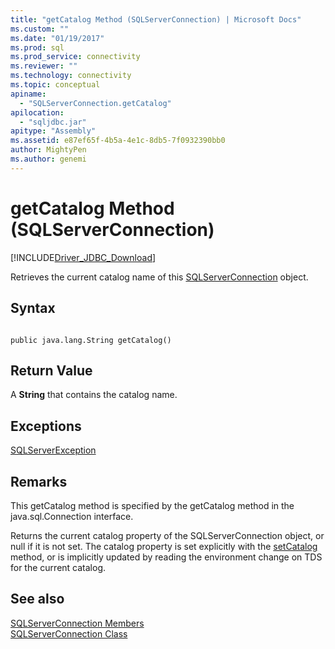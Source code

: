 ```yaml
---
title: "getCatalog Method (SQLServerConnection) | Microsoft Docs"
ms.custom: ""
ms.date: "01/19/2017"
ms.prod: sql
ms.prod_service: connectivity
ms.reviewer: ""
ms.technology: connectivity
ms.topic: conceptual
apiname: 
  - "SQLServerConnection.getCatalog"
apilocation: 
  - "sqljdbc.jar"
apitype: "Assembly"
ms.assetid: e87ef65f-4b5a-4e1c-8db5-7f0932390bb0
author: MightyPen
ms.author: genemi
---
```

# getCatalog Method (SQLServerConnection)
[!INCLUDE[Driver_JDBC_Download](../../../includes/driver_jdbc_download.md)]

  Retrieves the current catalog name of this [SQLServerConnection](../../../connect/jdbc/reference/sqlserverconnection-class.md) object.  
  
## Syntax  
  
```  
  
public java.lang.String getCatalog()  
```  
  
## Return Value  
 A **String** that contains the catalog name.  
  
## Exceptions  
 [SQLServerException](../../../connect/jdbc/reference/sqlserverexception-class.md)  
  
## Remarks  
 This getCatalog method is specified by the getCatalog method in the java.sql.Connection interface.  
  
 Returns the current catalog property of the SQLServerConnection object, or null if it is not set. The catalog property is set explicitly with the [setCatalog](../../../connect/jdbc/reference/setcatalog-method-sqlserverconnection.md) method, or is implicitly updated by reading the environment change on TDS for the current catalog.  
  
## See also  
 [SQLServerConnection Members](../../../connect/jdbc/reference/sqlserverconnection-members.md)   
 [SQLServerConnection Class](../../../connect/jdbc/reference/sqlserverconnection-class.md)  
  
  
